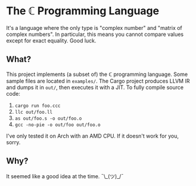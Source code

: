 # The ℂ Programming Language
It's a language where the only type is "complex number" and "matrix of complex numbers". In particular, this means you cannot compare values except for exact equality. Good luck.

## What?
This project implements (a subset of) the ℂ programming language. Some sample files are located in `examples/`. The Cargo project produces LLVM IR and dumps it in `out/`, then executes it with a JIT. To fully compile source code:
1. `cargo run foo.ccc`
2. `llc out/foo.ll`
3. `as out/foo.s -o out/foo.o`
4. `gcc -no-pie -o out/foo out/foo.o`

I've only tested it on Arch with an AMD CPU. If it doesn't work for you, sorry.

## Why?
It seemed like a good idea at the time. ¯\\\_(ツ)\_/¯
